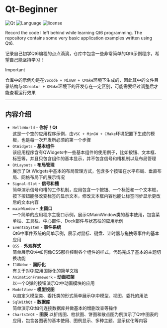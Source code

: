# Qt-Beginner

![Qt](https://img.shields.io/badge/Qt-6\.8\.1-darkgreen)
![Language](https://img.shields.io/badge/Language-Cpp-blue)
![license](https://img.shields.io/badge/License-MIT-red)

Record the code I left behind while learning Qt6 programming. The repository contains some very basic application examples written using Qt6.

记录自己初学Qt6编程的点点滴滴，仓库中包含一些非常简单的Qt6示例程序，希望自己能坚持学习！

> [!Important]
> 仓库中的示例均是在`VScode + MinGW + CMake`环境下生成的，因此其中的文件目录结构与`QCreator + QMake`环境下的开发存在一定区别，可能需要经过调整后才能查看运行效果

---

## 内容介绍

- `HelloWorld` - **你好！Qt**  
  这是一个空的应用程序示例，由`VSC + MinGW + CMake`环境配置下生成的模板，也是每一次开发所必须的第一个步骤
- `QtWidgets` - **基本组件**  
  该应用程序含有QWidgets中一些基本组件的使用例子，比如按钮、文本框、标签等，并且只包含组件的基本显示，并不包含信号和槽机制以及布局管理
- `QtLayouts` - **布局管理**  
  展示了Qt Widgets中基本的布局管理方式，包含多个按钮在水平布局、垂直布局、网格布局下的展示情况
- `Signal-Slot` - **信号和槽**  
  简单演示信号和槽的工作机制，应用包含一个按钮、一个标签和一个文本框，按下按钮能够改变标签的显示文本，修改文本框内容也能让标签同步显示更改后的文本内容
- `mainWindow` - **主窗口**  
  一个简单的应用程序主窗口示例，展示QMainWindow类的基本使用，包含菜单栏、工具栏、中心部件、Dock部件与状态栏的应用示例
- `EventsSystem` - **事件系统**  
  Qt6中事件系统的简单示例，展示对鼠标、键盘、计时器与拖拽等事件的基本应用
- `QSS` - **外观样式**  
  简单展示Qt中如何像CSS那样控制各个组件的样式，代码完成了基本的主题切换功能
- `I18Ndoc` - **国际化**  
  有关于对Qt应用国际化的简单文档
- `AnimationFramework` - **动画框架**  
  以一个Q弹的按钮演示Qt中动画模块的应用
- `ModelView` - **模型视图**  
  以自定义模型类、委托类的形式简单展示Qt中模型、视图、委托的用法
- `SqlWithQt` - **数据库**  
  简单演示Qt如何连接数据库并做基本的增删改查等操作
- `ChartsInQt` - **图表**
  以折线图、柱状图、饼图和散点图为例演示了Qt中图表的应用，包含各图表的基本使用、图例显示、多种主题、显示优化等内容
